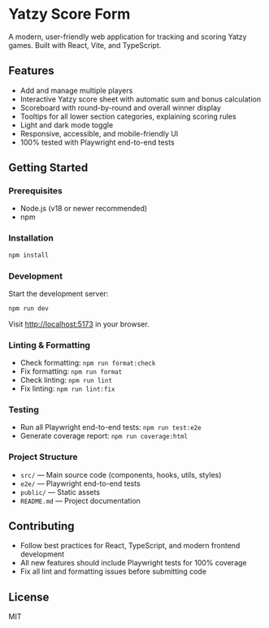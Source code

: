 # Yatzy Score Form

A modern, user-friendly web application for tracking and scoring Yatzy games. Built with React, Vite, and TypeScript.

## Features

- Add and manage multiple players
- Interactive Yatzy score sheet with automatic sum and bonus calculation
- Scoreboard with round-by-round and overall winner display
- Tooltips for all lower section categories, explaining scoring rules
- Light and dark mode toggle
- Responsive, accessible, and mobile-friendly UI
- 100% tested with Playwright end-to-end tests

## Getting Started

### Prerequisites

- Node.js (v18 or newer recommended)
- npm

### Installation

```bash
npm install
```

### Development

Start the development server:

```bash
npm run dev
```

Visit [http://localhost:5173](http://localhost:5173) in your browser.

### Linting & Formatting

- Check formatting: `npm run format:check`
- Fix formatting: `npm run format`
- Check linting: `npm run lint`
- Fix linting: `npm run lint:fix`

### Testing

- Run all Playwright end-to-end tests: `npm run test:e2e`
- Generate coverage report: `npm run coverage:html`

### Project Structure

- `src/` — Main source code (components, hooks, utils, styles)
- `e2e/` — Playwright end-to-end tests
- `public/` — Static assets
- `README.md` — Project documentation

## Contributing

- Follow best practices for React, TypeScript, and modern frontend development
- All new features should include Playwright tests for 100% coverage
- Fix all lint and formatting issues before submitting code

## License

MIT
